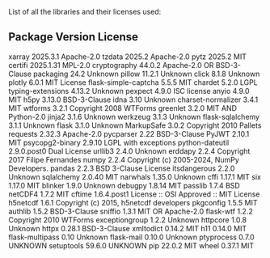 List of all the libraries and their licenses used:

Package                        Version    License
------------------------------------------------------------
xarray                         2025.3.1   Apache-2.0
tzdata                         2025.2     Apache-2.0
pytz                           2025.2     MIT
certifi                        2025.1.31  MPL-2.0
cryptography                   44.0.2     Apache-2.0 OR BSD-3-Clause
packaging                      24.2       Unknown
pillow                         11.2.1     Unknown
click                          8.1.8      Unknown
plotly                         6.0.1      MIT License
flask-simple-captcha           5.5.5      MIT
chardet                        5.2.0      LGPL
typing-extensions              4.13.2     Unknown
pexpect                        4.9.0      ISC license
anyio                          4.9.0      MIT
h5py                           3.13.0     BSD-3-Clause
idna                           3.10       Unknown
charset-normalizer             3.4.1      MIT
wtforms                        3.2.1      Copyright 2008 WTForms
greenlet                       3.2.0      MIT AND Python-2.0
jinja2                         3.1.6      Unknown
werkzeug                       3.1.3      Unknown
flask-sqlalchemy               3.1.1      Unknown
flask                          3.1.0      Unknown
MarkupSafe                     3.0.2      Copyright 2010 Pallets
requests                       2.32.3     Apache-2.0
pycparser                      2.22       BSD-3-Clause
PyJWT                          2.10.1     MIT
psycopg2-binary                2.9.10     LGPL with exceptions
python-dateutil                2.9.0.post0 Dual License
urllib3                        2.4.0      Unknown
erddapy                        2.2.4      Copyright 2017 Filipe Fernandes
numpy                          2.2.4      Copyright (c) 2005-2024, NumPy Developers.
pandas                         2.2.3      BSD 3-Clause License
itsdangerous                   2.2.0      Unknown
sqlalchemy                     2.0.40     MIT
narwhals                       1.35.0     Unknown
cffi                           1.17.1     MIT
six                            1.17.0     MIT
blinker                        1.9.0      Unknown
debugpy                        1.8.14     MIT
passlib                        1.7.4      BSD
netCDF4                        1.7.2      MIT
cftime                         1.6.4.post1 License :: OSI Approved :: MIT License
h5netcdf                       1.6.1      Copyright (c) 2015, h5netcdf developers
pkgconfig                      1.5.5      MIT
authlib                        1.5.2      BSD-3-Clause
sniffio                        1.3.1      MIT OR Apache-2.0
flask-wtf                      1.2.2      Copyright 2010 WTForms
exceptiongroup                 1.2.2      Unknown
httpcore                       1.0.8      Unknown
httpx                          0.28.1     BSD-3-Clause
xmltodict                      0.14.2     MIT
h11                            0.14.0     MIT
flask-multipass                0.10       Unknown
flask-mail                     0.10.0     Unknown
ptyprocess                     0.7.0      UNKNOWN
setuptools                     59.6.0     UNKNOWN
pip                            22.0.2     MIT
wheel                          0.37.1     MIT
